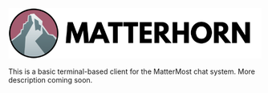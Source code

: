 ![](logo.png)

This is a basic terminal-based client for the MatterMost chat system.
More description coming soon.
